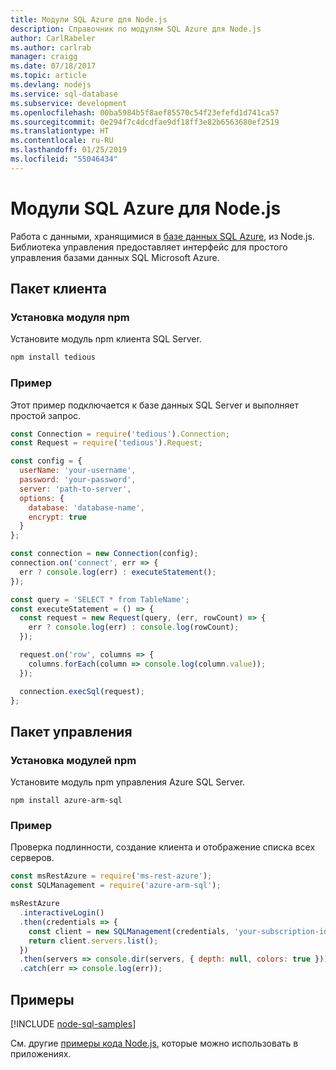 ```yaml
---
title: Модули SQL Azure для Node.js
description: Справочник по модулям SQL Azure для Node.js
author: CarlRabeler
ms.author: carlrab
manager: craigg
ms.date: 07/18/2017
ms.topic: article
ms.devlang: nodejs
ms.service: sql-database
ms.subservice: development
ms.openlocfilehash: 00ba5984b5f8aef85570c54f23efefd1d741ca57
ms.sourcegitcommit: 0e294f7c4dcdfae9df18ff3e82b6563680ef2519
ms.translationtype: HT
ms.contentlocale: ru-RU
ms.lasthandoff: 01/25/2019
ms.locfileid: "55046434"
---
```

# <a name="azure-sql-modules-for-nodejs"></a>Модули SQL Azure для Node.js

Работа с данными, хранящимися в [базе данных SQL Azure](https://docs.microsoft.com/azure/sql-database/sql-database-technical-overview), из Node.js.
Библиотека управления предоставляет интерфейс для простого управления базами данных SQL Microsoft Azure.

## <a name="client-package"></a>Пакет клиента

### <a name="install-the-npm-module"></a>Установка модуля npm

Установите модуль npm клиента SQL Server.

```bash
npm install tedious
```

### <a name="example"></a>Пример

Этот пример подключается к базе данных SQL Server и выполняет простой запрос.

```javascript
const Connection = require('tedious').Connection;
const Request = require('tedious').Request;

const config = {
  userName: 'your-username',
  password: 'your-password',
  server: 'path-to-server',
  options: {
    database: 'database-name',
    encrypt: true
  }
};

const connection = new Connection(config);
connection.on('connect', err => {
  err ? console.log(err) : executeStatement();
});

const query = 'SELECT * from TableName';
const executeStatement = () => {
  const request = new Request(query, (err, rowCount) => {
    err ? console.log(err) : console.log(rowCount);
  });

  request.on('row', columns => {
    columns.forEach(column => console.log(column.value));
  });

  connection.execSql(request);
};
```

## <a name="management-package"></a>Пакет управления

### <a name="install-npm-modules"></a>Установка модулей npm

Установите модуль npm управления Azure SQL Server.

```
npm install azure-arm-sql
```   

### <a name="example"></a>Пример

Проверка подлинности, создание клиента и отображение списка всех серверов.

```javascript
const msRestAzure = require('ms-rest-azure');
const SQLManagement = require('azure-arm-sql');

msRestAzure
  .interactiveLogin()
  .then(credentials => {
    const client = new SQLManagement(credentials, 'your-subscription-id');
    return client.servers.list();
  })
  .then(servers => console.dir(servers, { depth: null, colors: true }))
  .catch(err => console.log(err));
```

## <a name="samples"></a>Примеры

[!INCLUDE [node-sql-samples](../docs-ref-conceptual/includes/sql-samples.md)]

См. другие [примеры кода Node.js](https://azure.microsoft.com/resources/samples/?platform=nodejs), которые можно использовать в приложениях.
